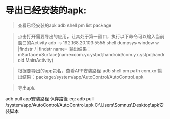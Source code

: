 
# 导出已经安装的apk:


> 查看已经安装的apk
adb shell pm list package

> 点击打开需要导出的应用，让其处于第一窗口，执行以下命令可以输入当前窗口的Activity
adb -s 192.168.20.103:5555 shell dumpsys window w |findstr \/ |findstr name=
输出结果：  mSurface=Surface(name=com.yx.ystpdjhandroid/com.yx.ystpdjhandroid.MainActivity)

> 根据要导出的app包名，查看APP安装路径
adb shell pm path com.xx
输出结果：package:/system/app/AutoControl/AutoControl.apk

> 导出apk

adb pull app安装路径 保存路径
eg: adb pull /system/app/AutoControl/AutoControl.apk C:\Users\Somnus\Desktop\apk安装脚本






